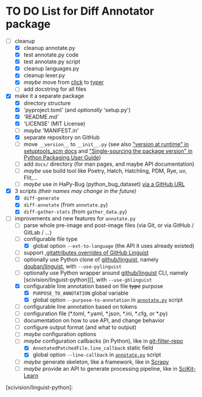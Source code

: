 # TO DO List for Diff Annotator package

- [ ] cleanup
    - [x] cleanup annotate.py
    - [x] test annotate.py code
    - [x] test annotate.py script
    - [x] cleanup languages.py
    - [x] cleanup lexer.py
    - [x] _maybe_ move from [click][] to [typer][]
    - [ ] add docstring for all files
- [x] make it a separate package
    - [x] directory structure
    - [x] 'pyproject.toml' (and _optionally_ 'setup.py')
    - [x] 'README.md'
    - [x] 'LICENSE' (MIT License)
    - [ ] _maybe_ 'MANIFEST.in'
    - [x] separate repository on GitHub
    - [ ] move `__version__` to `__init__.py`
         (see also ["version at runtime" in setuptools_scm docs](https://setuptools-scm.readthedocs.io/en/stable/usage/#version-at-runtime)
          and ["Single-sourcing the package version" in Python Packaging User Guide](https://packaging.python.org/en/latest/guides/single-sourcing-package-version/))
    - [ ] add `docs/` directory (for man pages, and maybe API documentation)
    - [ ] _maybe_ use build tool like Poetry, Hatch, Hatchling, PDM, Rye, uv, Flit,...
    - [ ] _maybe_ use in HaPy-Bug (python_bug_dataset) [via a GitHub URL][1]
- [x] 3 scripts _(their names may change in the future)_
    - [x] `diff-generate`
    - [x] `diff-annotate` (from `annotate.py`)
    - [x] `diff-gather-stats` (from `gather_data.py`)
- [ ] improvements and new features for `annotate.py`
    - [ ] parse whole pre-image and post-image files
          (via Git, or via GitHub / GitLab / ...)
    - [ ] configurable file type
        - [x] global option `--ext-to-language` (the API it uses already existed)
    - [ ] support [.gitattributes overrides of GitHub Linguist][2]
    - [ ] optionally use Python clone of [github/linguist][], namely [douban/linguist][],
          with `--use-pylinguist`
    - [ ] optionally use Python wrapper around [github/linguist][] CLI, namely [scivision/linguist-python][],
          with `--use-ghlinguist`
    - [x] configurable line annotation based on file ~~type~~ purpose
        - [x] `PURPOSE_TO_ANNOTATION` global variable
        - [x] global option `--purpose-to-annotation` in [`annotate.py`](src/diffannotator/annotate.py) script
    - [ ] configurable line annotation based on tokens
    - [ ] configuration file (*.toml, *.yaml, *.json, *.ini, *.cfg, or *.py)
    - [ ] documentation on how to use API, and change behavior
    - [ ] configure output format (and what to output)
    - [ ] _maybe_ configuration options
    - [ ] _maybe_ configuration callbacks (in Python), like in [git-filter-repo][]
        - [x] `AnnotatedPatchedFile.line_callback` static field
        - [x] global option `--line-callback` in [`annotate.py`](src/diffannotator/annotate.py) script
    - [ ] _maybe_ generate skeleton, like a framework, like in [Scrapy][scrapy]
    - [ ] _maybe_ provide an API to generate processing pipeline, like in [SciKit-Learn][sklearn]

[click]: https://click.palletsprojects.com/
[typer]: https://typer.tiangolo.com/
[git-filter-repo]: https://htmlpreview.github.io/?https://github.com/newren/git-filter-repo/blob/docs/html/git-filter-repo.html#CALLBACKS
[scrapy]: https://docs.scrapy.org/en/latest/intro/tutorial.html#creating-a-project
[sklearn]: https://scikit-learn.org/stable/modules/compose.html

[github/linguist]: https://github.com/github/linguist
[douban/linguist]: https://github.com/douban/linguist
[scivision/linguist-python]: 

[1]: https://stackoverflow.com/questions/70387750/how-to-manage-sub-projects-in-python
[2]: https://github.com/github-linguist/linguist/blob/master/docs/overrides.md#using-gitattributes

